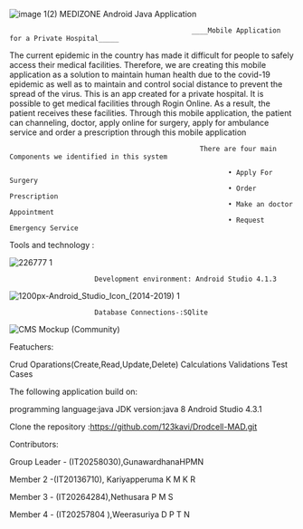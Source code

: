  ![image 1(2)](https://user-images.githubusercontent.com/83937185/134778111-32b324a9-ec53-4219-bd6d-5418d1e13c5c.png)      MEDIZONE  Android Java Application  
                                                   
                                
                                                 ____Mobile Application for a Private Hospital_____

The current epidemic in the country has made it difficult for people to safely access their medical facilities. Therefore, we are creating this mobile application as a solution to maintain human health due to the covid-19 epidemic as well as to maintain and control social distance to prevent the spread of the virus. This is an app created for a private hospital. It is possible to get medical facilities through Rogin Online. As a result, the patient receives these facilities. Through this mobile application, the patient can channeling, doctor, apply online for surgery, apply for ambulance service and order a prescription through this mobile application
                                                   
                                                   There are four main Components we identified in this system
                                                   
                                                          •	Apply For Surgery 
                                                          •	Order Prescription
                                                          •	Make an doctor Appointment
                                                          •	Request Emergency Service
  Tools and technology :
         
                   
![226777 1](https://user-images.githubusercontent.com/83937185/134777854-0a945e69-2f0f-43f0-bdb8-ca84f466aa75.png)
                         
                         Development environment: Android Studio 4.1.3




![1200px-Android_Studio_Icon_(2014-2019) 1](https://user-images.githubusercontent.com/83937185/134777857-e1edf891-013c-4474-a4a3-d64625c7266f.png)
    
 
                         Database Connections-:SQlite 
                         
![CMS Mockup (Community)](https://user-images.githubusercontent.com/83937185/134777862-1c476229-ace6-48e7-92b4-59de5eb662b6.png)

Featuchers:

  Crud Oparations(Create,Read,Update,Delete)
  Calculations
  Validations
  Test Cases  
  
The following application build on:

programming language:java 
JDK version:java 8
 Android Studio 4.3.1
 
Clone the repository :https://github.com/123kavi/Drodcell-MAD.git

Contributors:

Group Leader - (IT20258030),GunawardhanaHPMN

Member 2 -(IT20136710), Kariyapperuma K M K R

Member 3 - (IT20264284),Nethusara P M S

Member 4 - (IT20257804 ),Weerasuriya D P T N
















